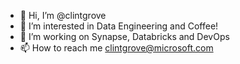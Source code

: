 - 👋 Hi, I’m @clintgrove
- 👀 I’m interested in Data Engineering and Coffee!
- 💞️ I’m working on Synapse, Databricks and DevOps
- 📫 How to reach me clintgrove@microsoft.com

